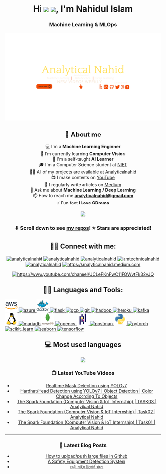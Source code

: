<h1 align="center">Hi <img src="https://media.giphy.com/media/hvRJCLFzcasrR4ia7z/giphy.gif" width="28"> <img src="https://emojis.slackmojis.com/emojis/images/1531849430/4246/blob-sunglasses.gif?1531849430" width="28"/>, I'm Nahidul Islam</h1>
<h3 align="center">Machine Learning & MLOps</h3>
<p align="center">
 <img src="j.svg"/>
</p>

<h2 align="center"> 📖 About me</h2>
<div align="center">


💻 I'm a **Machine Learning Enginner**<br>
🌱 I’m currently learning **Computer Vision**<br>
🎨 I'm a self-taught **AI Learner**<br>
🎓 I'm a Computer Science student at [NIET](http://www.niet.edu.bd/)<br>
👨‍💻 All of my projects are available at [Analyticalnahid](https://analyticalnahid.engineer)<br>
📺 I make contents on [YouTube](https://www.youtube.com/channel/UCLeFKnFwC11FQWvtFk32vJQ)<br>
📝 I regularly write articles on [Medium](https://analyticalnahid.medium.com)<br>
💬 Ask me about **Machine Learning / Deep Learning**<br>
📫 How to reach me **analyticalnahid@gmail.com**<br>
⚡ Fun fact **I Love CDrama**

<img src="https://github-readme-streak-stats.herokuapp.com/?user=analyticalnahid">
  
<h3 align="center">⬇ Scroll down to see <a href="https://github.com/analyticalnahid?tab=repositories">my repos</a>! ⭐ Stars are appreciated!</h3> 
<h2 align="center"> 🙋&zwj;♂️ Connect with me:</h2>  
<p align="center">
<a href="https://twitter.com/analyticalnahid" target="blank"><img align="center" src="https://raw.githubusercontent.com/rahuldkjain/github-profile-readme-generator/master/src/images/icons/Social/twitter.svg" alt="analyticalnahid" height="30" width="40" /></a>
<a href="https://linkedin.com/in/analyticalnahid" target="blank"><img align="center" src="https://raw.githubusercontent.com/rahuldkjain/github-profile-readme-generator/master/src/images/icons/Social/linked-in-alt.svg" alt="analyticalnahid" height="30" width="40" /></a>
<a href="https://kaggle.com/analyticalnahid" target="blank"><img align="center" src="https://raw.githubusercontent.com/rahuldkjain/github-profile-readme-generator/master/src/images/icons/Social/kaggle.svg" alt="analyticalnahid" height="30" width="40" /></a>
<a href="https://facebook.com/iamtechnicalnahid" target="blank"><img align="center" src="https://raw.githubusercontent.com/rahuldkjain/github-profile-readme-generator/master/src/images/icons/Social/facebook.svg" alt="iamtechnicalnahid" height="30" width="40" /></a>
<a href="https://instagram.com/analyticalnahid" target="blank"><img align="center" src="https://raw.githubusercontent.com/rahuldkjain/github-profile-readme-generator/master/src/images/icons/Social/instagram.svg" alt="analyticalnahid" height="30" width="40" /></a>
<a href="https://analyticalnahid.medium.com" target="blank"><img align="center" src="https://raw.githubusercontent.com/rahuldkjain/github-profile-readme-generator/master/src/images/icons/Social/medium.svg" alt="https://analyticalnahid.medium.com" height="30" width="40" /></a>
</p>
<a href="https://www.youtube.com/@analyticalnahid" target="blank"><img align="center" src="https://raw.githubusercontent.com/rahuldkjain/github-profile-readme-generator/master/src/images/icons/Social/youtube.svg" alt="https://www.youtube.com/channel/UCLeFKnFwC11FQWvtFk32vJQ" height="30" width="40" /></a>
</p>

  
<h2 align="center"> 👨&zwj;💻 Languages and Tools:</h2>
  
<p align="left"> <a href="https://aws.amazon.com" target="_blank" rel="noreferrer"> <img src="https://raw.githubusercontent.com/devicons/devicon/master/icons/amazonwebservices/amazonwebservices-original-wordmark.svg" alt="aws" width="40" height="40"/> </a> <a href="https://azure.microsoft.com/en-in/" target="_blank" rel="noreferrer"> <img src="https://www.vectorlogo.zone/logos/microsoft_azure/microsoft_azure-icon.svg" alt="azure" width="40" height="40"/> </a> <a href="https://www.docker.com/" target="_blank" rel="noreferrer"> <img src="https://raw.githubusercontent.com/devicons/devicon/master/icons/docker/docker-original-wordmark.svg" alt="docker" width="40" height="40"/> </a> <a href="https://flask.palletsprojects.com/" target="_blank" rel="noreferrer"> <img src="https://www.vectorlogo.zone/logos/pocoo_flask/pocoo_flask-icon.svg" alt="flask" width="40" height="40"/> </a> <a href="https://cloud.google.com" target="_blank" rel="noreferrer"> <img src="https://www.vectorlogo.zone/logos/google_cloud/google_cloud-icon.svg" alt="gcp" width="40" height="40"/> </a> <a href="https://git-scm.com/" target="_blank" rel="noreferrer"> <img src="https://www.vectorlogo.zone/logos/git-scm/git-scm-icon.svg" alt="git" width="40" height="40"/> </a> <a href="https://hadoop.apache.org/" target="_blank" rel="noreferrer"> <img src="https://www.vectorlogo.zone/logos/apache_hadoop/apache_hadoop-icon.svg" alt="hadoop" width="40" height="40"/> </a> <a href="https://heroku.com" target="_blank" rel="noreferrer"> <img src="https://www.vectorlogo.zone/logos/heroku/heroku-icon.svg" alt="heroku" width="40" height="40"/> </a> <a href="https://kafka.apache.org/" target="_blank" rel="noreferrer"> <img src="https://www.vectorlogo.zone/logos/apache_kafka/apache_kafka-icon.svg" alt="kafka" width="40" height="40"/> </a> <a href="https://www.linux.org/" target="_blank" rel="noreferrer"> <img src="https://raw.githubusercontent.com/devicons/devicon/master/icons/linux/linux-original.svg" alt="linux" width="40" height="40"/> </a> <a href="https://mariadb.org/" target="_blank" rel="noreferrer"> <img src="https://www.vectorlogo.zone/logos/mariadb/mariadb-icon.svg" alt="mariadb" width="40" height="40"/> </a> <a href="https://www.mongodb.com/" target="_blank" rel="noreferrer"> <img src="https://raw.githubusercontent.com/devicons/devicon/master/icons/mongodb/mongodb-original-wordmark.svg" alt="mongodb" width="40" height="40"/> </a> <a href="https://opencv.org/" target="_blank" rel="noreferrer"> <img src="https://www.vectorlogo.zone/logos/opencv/opencv-icon.svg" alt="opencv" width="40" height="40"/> </a> <a href="https://pandas.pydata.org/" target="_blank" rel="noreferrer"> <img src="https://raw.githubusercontent.com/devicons/devicon/2ae2a900d2f041da66e950e4d48052658d850630/icons/pandas/pandas-original.svg" alt="pandas" width="40" height="40"/> </a> <a href="https://postman.com" target="_blank" rel="noreferrer"> <img src="https://www.vectorlogo.zone/logos/getpostman/getpostman-icon.svg" alt="postman" width="40" height="40"/> </a> <a href="https://www.python.org" target="_blank" rel="noreferrer"> <img src="https://raw.githubusercontent.com/devicons/devicon/master/icons/python/python-original.svg" alt="python" width="40" height="40"/> </a> <a href="https://pytorch.org/" target="_blank" rel="noreferrer"> <img src="https://www.vectorlogo.zone/logos/pytorch/pytorch-icon.svg" alt="pytorch" width="40" height="40"/> </a> <a href="https://scikit-learn.org/" target="_blank" rel="noreferrer"> <img src="https://upload.wikimedia.org/wikipedia/commons/0/05/Scikit_learn_logo_small.svg" alt="scikit_learn" width="40" height="40"/> </a> <a href="https://seaborn.pydata.org/" target="_blank" rel="noreferrer"> <img src="https://seaborn.pydata.org/_images/logo-mark-lightbg.svg" alt="seaborn" width="40" height="40"/> </a> <a href="https://www.tensorflow.org" target="_blank" rel="noreferrer"> <img src="https://www.vectorlogo.zone/logos/tensorflow/tensorflow-icon.svg" alt="tensorflow" width="40" height="40"/> </a> </p>

 
<h2 align="center">💻 Most used languages</h2>
  
<a href="https://lsantos.dev">
  <img align="center" src="https://github-readme-stats.vercel.app/api/top-langs/?username=analyticalnahid&theme=github_dark&layout=compact" />
</a>  
  
 

<h3 id="📺-latest-youtube-videos">📺 Latest YouTube Videos</h3>

<!-- YOUTUBE-VIDEOS-LIST:START -->
- [Realtime Mask Detection using YOLOv7](https://www.youtube.com/watch?v=75qrrQIHSSA)
- [Hardhat/Head Detection using YOLOv7 | Object Detection | Color Change According To Objects](https://www.youtube.com/watch?v=fszQ48oho5A)
- [The Spark Foundation &lpar;Computer Vision &amp; IoT Internship&rpar; | TASK03 | Analytical Nahid](https://www.youtube.com/watch?v=RE3klBTFr-A)
- [The Spark Foundation &lpar;Computer Vision &amp; IoT Internship&rpar; | Task02 | Analytical Nahid](https://www.youtube.com/watch?v=bqhp94vSCD8)
- [The Spark Foundation &lpar;Computer Vision &amp; IoT Internship&rpar; | Task01 | Analytical Nahid](https://www.youtube.com/watch?v=yhYjfOuCAa4)
<!-- YOUTUBE-VIDEOS-LIST:END -->

---
  
  
<h3 id="📕-latest-blog-posts">📕 Latest Blog Posts</h3> 

<!-- MEDIUM-STORY-LIST:START -->
- [How to upload/push large files in Github](https://analyticalnahid.medium.com/how-to-upload-push-large-files-in-github-d70b4d2f607e?source=rss-f9f520e02460------2)
- [A Safety Equipment Detection System](https://analyticalnahid.medium.com/a-safety-equipment-detection-system-4e68a96a7a4a?source=rss-f9f520e02460------2)
- [ডেটা সাইন্স রিসোর্স বাংলা](https://analyticalnahid.medium.com/%E0%A6%A1%E0%A7%87%E0%A6%9F%E0%A6%BE-%E0%A6%B8%E0%A6%BE%E0%A6%87%E0%A6%A8%E0%A7%8D%E0%A6%B8-%E0%A6%B0%E0%A6%BF%E0%A6%B8%E0%A7%8B%E0%A6%B0%E0%A7%8D%E0%A6%B8-%E0%A6%AC%E0%A6%BE%E0%A6%82%E0%A6%B2%E0%A6%BE-5956325b37ac?source=rss-f9f520e02460------2)
<!-- MEDIUM-STORY-LIST:END -->
